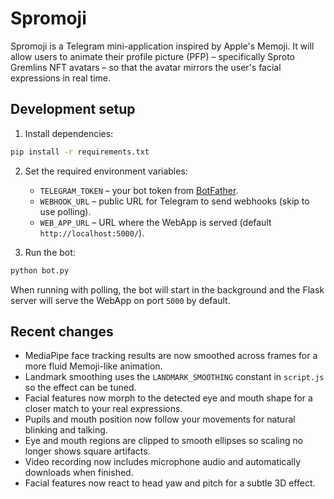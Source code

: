 # Spromoji

Spromoji is a Telegram mini-application inspired by Apple's Memoji. It will allow users to animate their profile picture (PFP) – specifically Sproto Gremlins NFT avatars – so that the avatar mirrors the user's facial expressions in real time.

## Development setup

1. Install dependencies:

```bash
pip install -r requirements.txt
```

2. Set the required environment variables:
   - `TELEGRAM_TOKEN` – your bot token from [BotFather](https://t.me/BotFather).
   - `WEBHOOK_URL` – public URL for Telegram to send webhooks (skip to use polling).
   - `WEB_APP_URL` – URL where the WebApp is served (default `http://localhost:5000/`).

3. Run the bot:

```bash
python bot.py
```

When running with polling, the bot will start in the background and the
Flask server will serve the WebApp on port `5000` by default.

## Recent changes

- MediaPipe face tracking results are now smoothed across frames for a more fluid Memoji-like animation.
- Landmark smoothing uses the `LANDMARK_SMOOTHING` constant in `script.js` so the effect can be tuned.
- Facial features now morph to the detected eye and mouth shape for a closer match to your real expressions.
- Pupils and mouth position now follow your movements for natural blinking and talking.
- Eye and mouth regions are clipped to smooth ellipses so scaling no longer shows square artifacts.
- Video recording now includes microphone audio and automatically downloads when finished.
- Facial features now react to head yaw and pitch for a subtle 3D effect.
